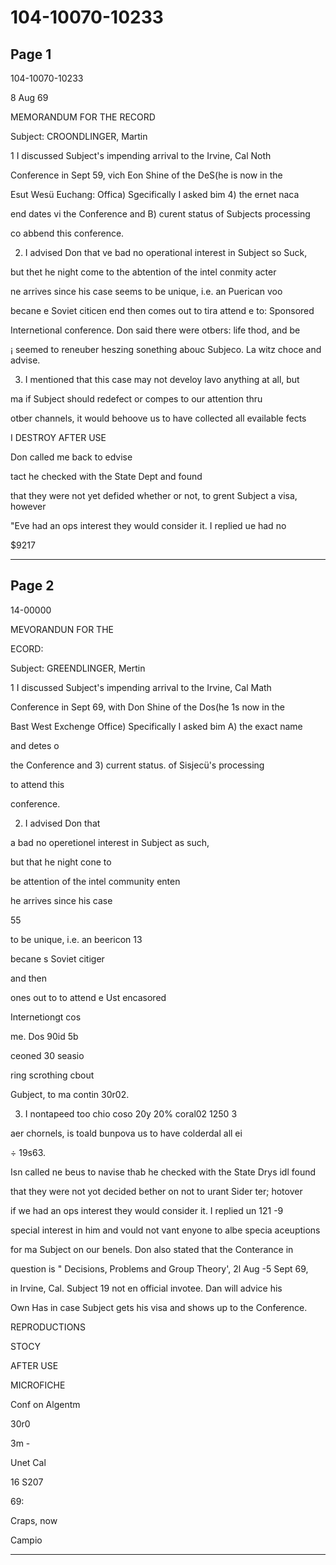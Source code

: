 # 104-10070-10233

## Page 1

104-10070-10233

8 Aug 69

MEMORANDUM FOR THE RECORD

Subject: CROONDLINGER, Martin

1 I discussed Subject's impending arrival to the Irvine, Cal Noth

Conference in Sept 59, vich Eon Shine of the DeS(he is now in the

Esut Wesü Euchang: Offica) Sgecifically I asked bim 4) the ernet naca

end dates vi the Conference and B) curent status of Subjects processing

co abbend this conference.

2. I advised Don that ve bad no operational interest in Subject so Suck,

but thet he night come to the abtention of the intel conmity acter

ne arrives since his case seems to be unique, i.e. an Puerican voo

becane e Soviet citicen end then comes out to tira attend e to: Sponsored

Internetional conference. Don said there were otbers: life thod, and be

¡ seemed to reneuber heszing sonething abouc Subjeco. La witz choce and advise.

3. I mentioned that this case may not develoy lavo anything at all, but

ma if Subject should redefect or compes to our attention thru

otber channels, it would behoove us to have collected all evailable fects

I DESTROY AFTER USE

Don called me back to edvise

tact he checked with the State Dept and found

that they were not yet defided whether or not, to grent Subject a visa, however

"Eve had an ops interest they would consider it. I replied ue had no

$9217

---

## Page 2

14-00000

MEVORANDUN FOR THE

ECORD:

Subject: GREENDLINGER, Mertin

1 I discussed Subject's impending arrival to the Irvine, Cal Math

Conference in Sept 69, with Don Shine of the Dos(he 1s now in the

Bast West Exchenge Office) Specifically I asked bim A) the exact name

and detes o

the Conference and 3) current status. of Sisjecü's processing

to attend this

conference.

2. I advised Don that

a bad no operetionel interest in Subject as such,

but that he night cone to

be attention of the intel community enten

he arrives since his case

55

to be unique, i.e. an beericon 13

becane s Soviet citiger

and then

ones out to to attend e Ust encasored

Internetiongt cos

me. Dos 90id 5b

ceoned 30 seasio

ring scrothing cbout

Gubject, to ma contin 30r02.

3. I nontapeed too chio coso 20y 20% coral02 1250 3

aer chornels, is toald bunpova us to have colderdal all ei

÷ 19s63.

Isn called ne beus to navise thab he checked with the State Drys idl found

that they were not yot decided bether on not to urant Sider ter; hotover

if we had an ops interest they would consider it. I replied un 121 -9

special interest in him and vould not vant enyone to albe specia aceuptions

for ma Subject on our benels. Don also stated that the Conterance in

question is " Decisions, Problems and Group Theory', 2l Aug -5 Sept 69,

in Irvine, Cal. Subject 19 not en official invotee. Dan will advice his

Own Has in case Subject gets his visa and shows up to the Conference.

REPRODUCTIONS

STOCY

AFTER USE

MICROFICHE

Conf on Algentm

30r0

3m -

Unet Cal

16 S207

69:

Craps, now

Campio

---

